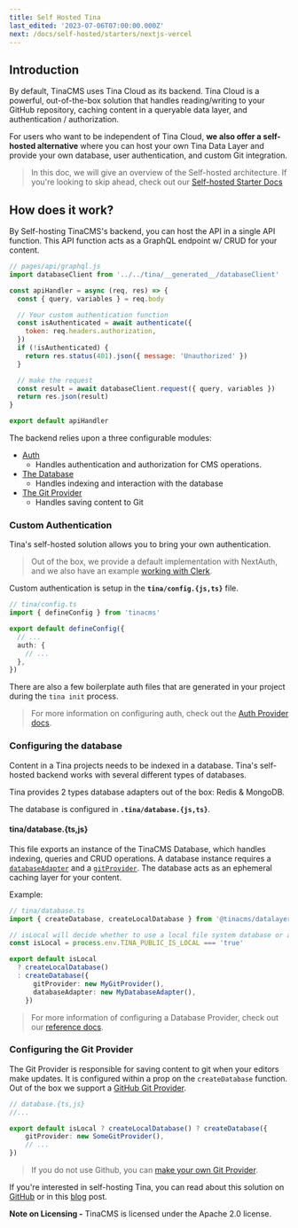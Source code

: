 ```yaml
---
title: Self Hosted Tina
last_edited: '2023-07-06T07:00:00.000Z'
next: /docs/self-hosted/starters/nextjs-vercel
---
```


## Introduction

By default, TinaCMS uses Tina Cloud as its backend. Tina Cloud is a powerful, out-of-the-box solution that handles reading/writing to your GitHub repository, caching content in a queryable data layer, and authentication / authorization.

For users who want to be independent of Tina Cloud, **we also offer a self-hosted alternative** where you can host your own Tina Data Layer and provide your own database, user authentication, and custom Git integration.

> In this doc, we will give an overview of the Self-hosted architecture. If you're looking to skip ahead, check out our [Self-hosted Starter Docs](/docs/self-hosted/starters/overview/)

## How does it work?

By Self-hosting TinaCMS's backend, you can host the API in a single API function. This API function acts as a GraphQL endpoint w/ CRUD for your content.

```js
// pages/api/graphql.js
import databaseClient from '../../tina/__generated__/databaseClient'

const apiHandler = async (req, res) => {
  const { query, variables } = req.body

  // Your custom authentication function
  const isAuthenticated = await authenticate({
    token: req.headers.authorization,
  })
  if (!isAuthenticated) {
    return res.status(401).json({ message: 'Unauthorized' })
  }

  // make the request
  const result = await databaseClient.request({ query, variables })
  return res.json(result)
}

export default apiHandler
```

The backend relies upon a three configurable modules:

- [Auth](/docs/self-hosted/authentication/overview)
  - Handles authentication and authorization for CMS operations.
- [The Database](/docs/reference/self-hosted/database-adapter/overview)
  - Handles indexing and interaction with the database
- [The Git Provider](/docs/reference/self-hosted/git-provider/overview)
  - Handles saving content to Git

### Custom Authentication

Tina's self-hosted solution allows you to bring your own authentication.

> Out of the box, we provide a default implementation with NextAuth, and we also have an example [working with Clerk](https://github.com/tinacms/tina-cloud-starter-self-hosted-clerk).

Custom authentication is setup in the **`tina/config.{js,ts}`** file.

```ts
// tina/config.ts
import { defineConfig } from 'tinacms'

export default defineConfig({
  // ...
  auth: {
    // ...
  },
})
```

There are also a few boilerplate auth files that are generated in your project during the `tina init` process.

> For more information on configuring auth, check out the [Auth Provider docs](/docs/reference/self-hosted/authentication-provider/overview/).

### Configuring the database

Content in a Tina projects needs to be indexed in a database. Tina's self-hosted backend works with several different types of databases.

Tina provides 2 types database adapters out of the box: Redis & MongoDB.

The database is configured in **`.tina/database.{js,ts}`**.

#### tina/database.{ts,js}

This file exports an instance of the TinaCMS Database, which handles indexing, queries and CRUD operations. A database instance requires a [`databaseAdapter`](/docs/reference/self-hosted/database-adapter/overview/) and a [`gitProvider`](/docs/reference/self-hosted/git-provider/overview/). The database acts as an ephemeral caching layer for your content.

Example:

```ts
// tina/database.ts
import { createDatabase, createLocalDatabase } from '@tinacms/datalayer'

// isLocal will decide whether to use a local file system database or a remote database
const isLocal = process.env.TINA_PUBLIC_IS_LOCAL === 'true'

export default isLocal
  ? createLocalDatabase()
  : createDatabase({
      gitProvider: new MyGitProvider(),
      databaseAdapter: new MyDatabaseAdapter(),
    })
```

> For more information of configuring a Database Provider, check out our [reference docs](/docs/reference/self-hosted/database-adapter/overview/).

### Configuring the Git Provider

The Git Provider is responsible for saving content to git when your editors make updates. It is configured within a prop on the `createDatabase` function. Out of the box we support a [GitHub Git Provider](/docs/reference/self-hosted/git-provider/github).

```ts
// database.{ts,js}
//...

export default isLocal ? createLocalDatabase() ? createDatabase({
    gitProvider: new SomeGitProvider(),
    // ...
})
```

> If you do not use Github, you can [make your own Git Provider](/docs/reference/self-hosted/git-provider/make-your-own).

If you're interested in self-hosting Tina, you can read about this solution on [GitHub](https://github.com/tinacms/tinacms/discussions/3589) or in this [blog](https://tina.io/blog/self-hosted-datalayer/) post.

**Note on Licensing -** TinaCMS is licensed under the Apache 2.0 license.
